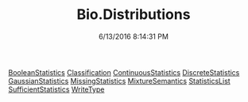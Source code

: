 ﻿---
title: Bio.Distributions
date: 6/13/2016 8:14:31 PM
---

[BooleanStatistics](T-Bio.Distributions.BooleanStatistics.html)
[Classification](T-Bio.Distributions.Classification.html)
[ContinuousStatistics](T-Bio.Distributions.ContinuousStatistics.html)
[DiscreteStatistics](T-Bio.Distributions.DiscreteStatistics.html)
[GaussianStatistics](T-Bio.Distributions.GaussianStatistics.html)
[MissingStatistics](T-Bio.Distributions.MissingStatistics.html)
[MixtureSemantics](T-Bio.Distributions.MixtureSemantics.html)
[StatisticsList](T-Bio.Distributions.StatisticsList.html)
[SufficientStatistics](T-Bio.Distributions.SufficientStatistics.html)
[WriteType](T-Bio.Distributions.WriteType.html)
